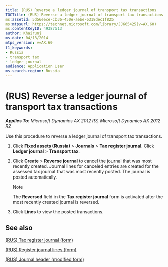 ```yaml
---
title: (RUS) Reverse a ledger journal of transport tax transactions
TOCTitle: (RUS) Reverse a ledger journal of transport tax transactions
ms:assetid: 5d56eece-cb36-450e-aebe-6318dec1f825
ms:mtpsurl: https://technet.microsoft.com/library/JJ665425(v=AX.60)
ms:contentKeyID: 49387513
author: Khairunj
ms.date: 04/18/2014
mtps_version: v=AX.60
f1_keywords:
- Russia
- transport tax
- ledger journal
audience: Application User
ms.search.region: Russia
---
```


# (RUS) Reverse a ledger journal of transport tax transactions 


_**Applies To:** Microsoft Dynamics AX 2012 R3, Microsoft Dynamics AX 2012 R2_

Use this procedure to reverse a ledger journal of transport tax transactions.

1.  Click **Fixed assets (Russia)** \> **Journals** \> **Tax register journal**. Click **Ledger journal** \> **Transport tax**.

2.  Click **Create** \> **Reverse journal** to cancel the journal that was most recently created. Journal lines for canceled entries are created for the assessed tax journal that was most recently posted. The journal is posted automatically.
    

    > [!NOTE]
    > <P>The <STRONG>Reversed</STRONG> field in the <STRONG>Tax register journal</STRONG> form is activated after the most recently created journal is reversed.</P>



3.  Click **Lines** to view the posted transactions.

## See also

[(RUS) Tax register journal (form)](https://technet.microsoft.com/library/jj856114\(v=ax.60\))

[(RUS) Register journal lines (form)](https://technet.microsoft.com/library/jj839663\(v=ax.60\))

[(RUS) Journal header (modified form)](https://technet.microsoft.com/library/jj911370\(v=ax.60\))

  


